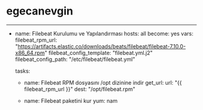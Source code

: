 # egecanevgin

---
- name: Filebeat Kurulumu ve Yapılandırması
  hosts: all
  become: yes
  vars:
    filebeat_rpm_url: "https://artifacts.elastic.co/downloads/beats/filebeat/filebeat-7.10.0-x86_64.rpm"
    filebeat_config_template: "filebeat.yml.j2"
    filebeat_config_path: "/etc/filebeat/filebeat.yml"

  tasks:
    - name: Filebeat RPM dosyasını /opt dizinine indir
      get_url:
        url: "{{ filebeat_rpm_url }}"
        dest: "/opt/filebeat.rpm"

    - name: Filebeat paketini kur
      yum:
        nam
